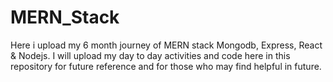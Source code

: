 # MERN_Stack
Here i upload my 6 month journey of MERN stack Mongodb, Express, React &amp; Nodejs. I will upload my day to day activities and code here in this repository for future reference and for those who may find helpful in future.
